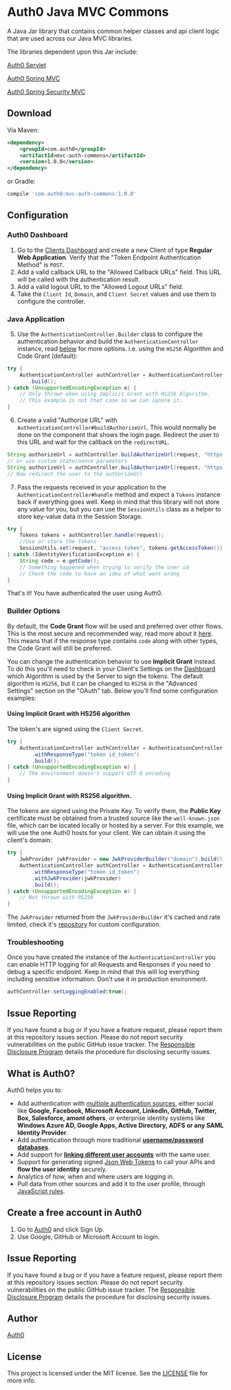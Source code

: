 # Auth0 Java MVC Commons

A Java Jar library that contains common helper classes and api client logic that are used across our Java MVC libraries.

The libraries dependent upon this Jar include:

[Auth0 Servlet](https://github.com/auth0/auth0-servlet)

[Auth0 Spring MVC](https://github.com/auth0/auth0-spring-mvc)

[Auth0 Spring Security MVC](https://github.com/auth0/auth0-spring-security-mvc)


## Download

Via Maven:

```xml
<dependency>
    <groupId>com.auth0</groupId>
    <artifactId>mvc-auth-commons</artifactId>
    <version>1.0.0</version>
</dependency>
```

or Gradle:

```gradle
compile 'com.auth0:mvc-auth-commons:1.0.0'
```


## Configuration

### Auth0 Dashboard
1. Go to the [Clients Dashboard](https://manage.auth0.com/#/clients) and create a new Client of type **Regular Web Application**. Verify that the "Token Endpoint Authentication Method" is `POST`.
2. Add a valid callback URL to the "Allowed Callback URLs" field. This URL will be called with the authentication result.
3. Add a valid logout URL to the "Allowed Logout URLs" field.
4. Take the `Client Id`, `Domain`, and `Client Secret` values and use them to configure the controller.

### Java Application
5. Use the `AuthenticationController.Builder` class to configure the authentication behavior and build the `AuthenticationController` instance, read [below](#builder-options) for more options. i.e. using the `HS256` Algorithm and Code Grant (default):

```java
try {
    AuthenticationController authController = AuthenticationController.newBuilder("domain", "clientId", "clientSecret")
       .build();
} catch (UnsupportedEncodingException e) {
    // Only thrown when using Implicit Grant with HS256 Algorithm.
    // This example is not that case so we can ignore it.
}
```

6. Create a valid "Authorize URL" with `AuthenticationController#buildAuthorizeUrl`. This would normally be done on the component that shows the login page. Redirect the user to this URL and wait for the callback on the `redirectURL`.

```java
String authorizeUrl = authController.buildAuthorizeUrl(request, "https://redirect.uri/here");
// or use custom state/nonce parameters
String authorizeUrl = authController.buildAuthorizeUrl(request, "https://redirect.uri/here", "state", "nonce");
// Now redirect the user to the authorizeUrl
```

7. Pass the requests received in your application to the `AuthenticationController#handle` method and expect a `Tokens` instance back if everything goes well. Keep in mind that this library will not store any value for you, but you can use the `SessionUtils` class as a helper to store key-value data in the Session Storage.

```java
try {
    Tokens tokens = authController.handle(request);
    //Use or store the tokens
    SessionUtils.set(request, "access_token", tokens.getAccessToken());
} catch (IdentityVerificationException e) {
    String code = e.getCode();
    // Something happened when trying to verify the user id
    // Check the code to have an idea of what went wrong
}
```


That's it! You have authenticated the user using Auth0.



### Builder Options
By default, the **Code Grant** flow will be used and preferred over other flows. This is the most secure and recommended way, read more about it [here](https://auth0.com/docs/api-auth/grant/authorization-code). This means that if the response type contains `code` along with other types, the Code Grant will still be preferred.

You can change the authentication behavior to use **Implicit Grant** instead. To do this you'll need to check in your Client's Settings on the [Dashboard](https://manage.auth0.com/#/clients) which Algorithm is used by the Server to sign the tokens. The default algorithm is `HS256`, but it can be changed to `RS256` in the "Advanced Settings" section on the "OAuth" tab. Below you'll find some configuration examples:


#### Using Implicit Grant with HS256 algorithm

The token's are signed using the `Client Secret`.

```java
try {
    AuthenticationController authController = AuthenticationController.newBuilder("domain", "clientId", "clientSecret")
        .withResponseType("token id_token")
        .build();
} catch (UnsupportedEncodingException e) {
    // The environment doesn't support UTF-8 encoding 
}
```

#### Using Implicit Grant with RS256 algorithm.

The tokens are signed using the Private Key. To verify them, the **Public Key** certificate must be obtained from a trusted source like the `well-known.json` file, which can be located locally or hosted by a server. For this example, we will use the one Auth0 hosts for your client. We can obtain it using the client's domain:


```java
try {
    JwkProvider jwkProvider = new JwkProviderBuilder("domain").build();
    AuthenticationController authController = AuthenticationController.newBuilder("domain", "clientId", "clientSecret")
        .withResponseType("token id_token")
        .withJwkProvider(jwkProvider)
        .build();
} catch (UnsupportedEncodingException e) {
    // Not thrown with RS256 
}
```

The `JwkProvider` returned from the `JwkProviderBuilder` it's cached and rate limited, check it's [repository](https://github.com/auth0/jwks-rsa-java) for custom configuration.


### Troubleshooting

Once you have created the instance of the `AuthenticationController` you can enable HTTP logging for all Requests and Responses if you need to debug a specific endpoint. Keep in mind that this will log everything including sensitive information. Don't use it in production environment.

```java
authController.setLoggingEnabled(true);
```

## Issue Reporting

If you have found a bug or if you have a feature request, please report them at this repository issues section. Please do not report security vulnerabilities on the public GitHub issue tracker. The [Responsible Disclosure Program](https://auth0.com/whitehat) details the procedure for disclosing security issues.

## What is Auth0?

Auth0 helps you to:

* Add authentication with [multiple authentication sources](https://docs.auth0.com/identityproviders), either social like **Google, Facebook, Microsoft Account, LinkedIn, GitHub, Twitter, Box, Salesforce, amont others**, or enterprise identity systems like **Windows Azure AD, Google Apps, Active Directory, ADFS or any SAML Identity Provider**.
* Add authentication through more traditional **[username/password databases](https://docs.auth0.com/mysql-connection-tutorial)**.
* Add support for **[linking different user accounts](https://docs.auth0.com/link-accounts)** with the same user.
* Support for generating signed [Json Web Tokens](https://docs.auth0.com/jwt) to call your APIs and **flow the user identity** securely.
* Analytics of how, when and where users are logging in.
* Pull data from other sources and add it to the user profile, through [JavaScript rules](https://docs.auth0.com/rules).

## Create a free account in Auth0

1. Go to [Auth0](https://auth0.com) and click Sign Up.
2. Use Google, GitHub or Microsoft Account to login.

## Issue Reporting

If you have found a bug or if you have a feature request, please report them at this repository issues section. Please do not report security vulnerabilities on the public GitHub issue tracker. The [Responsible Disclosure Program](https://auth0.com/whitehat) details the procedure for disclosing security issues.

## Author

[Auth0](https://auth0.com)

## License

This project is licensed under the MIT license. See the [LICENSE](LICENSE.txt) file for more info.
